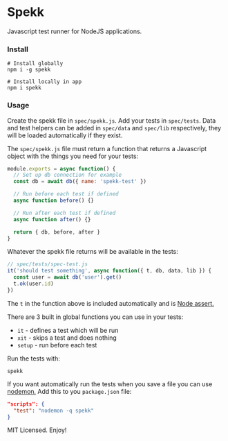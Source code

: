 # Spekk

Javascript test runner for NodeJS applications.

### Install

```
# Install globally
npm i -g spekk

# Install locally in app
npm i spekk
```

### Usage

Create the spekk file in `spec/spekk.js`. Add your tests in `spec/tests`. Data and test helpers can be added in `spec/data` and `spec/lib` respectively, they will be loaded automatically if they exist.

The `spec/spekk.js` file must return a function that returns a Javascript object with the things you need for your tests:

```js
module.exports = async function() {
  // Set up db connection for example
  const db = await db({ name: 'spekk-test' })

  // Run before each test if defined
  async function before() {}

  // Run after each test if defined
  async function after() {}

  return { db, before, after }
}
```

Whatever the spekk file returns will be available in the tests:

```js
// spec/tests/spec-test.js
it('should test something', async function({ t, db, data, lib }) {
  const user = await db('user').get()
  t.ok(user.id)
})
```

The `t` in the function above is included automatically and is [Node assert.](https://nodejs.org/api/assert.html)

There are 3 built in global functions you can use in your tests:

* `it` - defines a test which will be run
* `xit` - skips a test and does nothing
* `setup` - run before each test

Run the tests with:
```
spekk
```

If you want automatically run the tests when you save a file you can use [nodemon.](https://github.com/remy/nodemon) Add this to you `package.json` file:
```json
"scripts": {
  "test": "nodemon -q spekk"
}
```

MIT Licensed. Enjoy!
